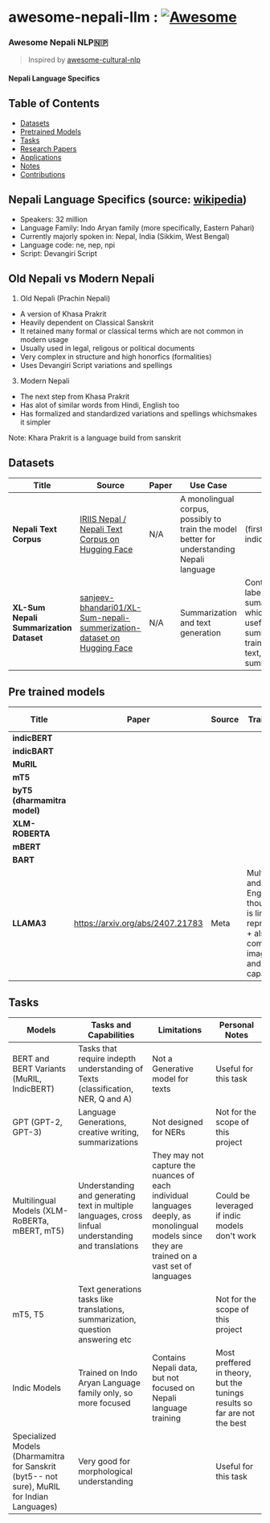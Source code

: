 # awesome-nepali-llm : [![Awesome](https://awesome.re/badge-flat.svg)](https://awesome.re)

### Awesome Nepali NLP🇳🇵

> Inspired by [awesome-cultural-nlp](https://github.com/simran-khanuja/awesome-cultural-nlp) 

#### Nepali Language Specifics

## Table of Contents
- [Datasets](#datasets)
- [Pretrained Models](#pretrained-models)
- [Tasks](#tasks)
- [Research Papers](#research-papers)
- [Applications](#applications)
- [Notes](#applications)
- [Contributions](#contributions)

## Nepali Language Specifics (source: [wikipedia](https://en.wikipedia.org/wiki/Nepali_language))
- Speakers: 32 million
- Language Family: Indo Aryan family (more specifically, Eastern Pahari)
- Currently majorly spoken in: Nepal, India (Sikkim, West Bengal)
- Language code: ne, nep, npi
- Script: Devangiri Script

## Old Nepali vs Modern Nepali
1. Old Nepali (Prachin Nepali)
- A version of Khasa Prakrit
- Heavily dependent on Classical Sanskrit
- It retained many formal or classical terms which are not common in modern usage
- Usually used in legal, religous or political documents
- Very complex in structure and high honorfics (formalities)
- Uses Devangiri Script variations and spellings

3. Modern Nepali
- The next step from Khasa Prakrit
- Has alot of similar words from Hindi, English too
- Has formalized and standardized variations and spellings whichsmakes it simpler

Note: Khara Prakrit is a language build from sanskrit
## Datasets

| Title | Source | Paper | Use Case | Notes | Size |
|-------|--------|-------|------|----------|-------|
| **Nepali Text Corpus** | [IRIIS Nepal / Nepali Text Corpus on Hugging Face](https://huggingface.co/datasets/IRIISNEPAL/Nepali-Text-Corpus) | N/A | A monolingual corpus, possibly to train the model better for understanding Nepali language| (first step for indic models)| 6.4 million articles |
| **XL-Sum Nepali Summarization Dataset** | [sanjeev-bhandari01/XL-Sum-nepali-summerization-dataset on Hugging Face](https://huggingface.co/datasets/sanjeev-bhandari01/XLSum-nepali-summerization-dataset) | N/A   | Summarization and text generation          | Contains labeled sumamry data which is useful for summarization training (title, text, summary) | 7,258 rows |

## Pre trained models

| Title | Paper | Source | Training Data | Task Strengths | Fine-Tuning |  Limitations | Size | Availability | Notes | Tested | 
|-------|------|-------|----------|----------|----------| ----------| ----------| -------| -------| -------| 
| **indicBERT** | |  | | | | |||| |
| **indicBART** | |  | | | ||||| |
| **MuRIL** | |  | | | ||||| |
| **mT5** | |  | | | ||||| |
| **byT5 (dharmamitra model)** | |  | | | ||||| |
| **XLM-ROBERTA** | |  | | | ||||| |
| **mBERT** | |  | | | ||||| |
| **BART** | |  | | | ||||| |
| **LLAMA3** | https://arxiv.org/abs/2407.21783 | Meta | Multilingual and includes English, Hindi, though Neali is limited in representation + also can be combined for image, video and speech capabilities | Handles complex tasks and nuances, efficient cross lingual transfer | Cross lingual finetuning to make it better for Modern nepali | Very Resource intensive | 8B / 70B / 405B|| powerful but resource intensive | Not yet |


## Tasks
| Models | Tasks and Capabilities | Limitations | Personal Notes |
|-------|--------|-------|-------|
| BERT and BERT Variants (MuRIL, IndicBERT) | Tasks that require indepth understanding of Texts (classification, NER, Q and A) | Not a Generative model for texts | Useful for this task |
| GPT (GPT-2, GPT-3) | Language Generations, creative writing, summarizations | Not designed for NERs | Not for the scope of this project|
| Multilingual Models (XLM-RoBERTa, mBERT, mT5) | Understanding and generating text in multiple languages, cross linfual understanding and translations | They may not capture the nuances of each individual languages deeply, as monolingual models since they are trained on a vast set of languages| Could be leveraged if indic models don't work|
| mT5, T5 | Text generations tasks like translations, summarization, question answering etc | | Not for the scope of this project| 
| Indic Models | Trained on Indo Aryan Language family only, so more focused  | Contains Nepali data, but not focused on Nepali language training | Most preffered in theory, but the tunings results so far are not the best|
| Specialized Models (Dharmamitra for Sanskrit (byt5-- not sure), MuRIL for Indian Languages) | Very good for morphological understanding | | Useful for this task|
